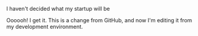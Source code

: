 I haven't decided what my startup will be

Oooooh! I get it. This is a change from GitHub, and now I'm editing it from my development environment.

